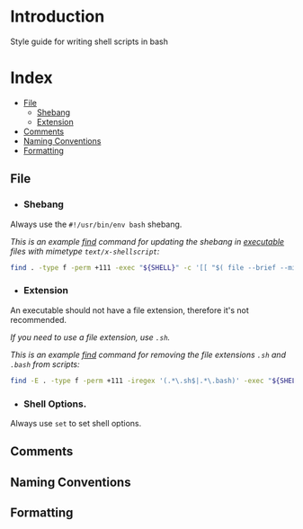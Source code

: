 # Introduction

Style guide for writing shell scripts in bash

# Index

* [File](https://github.com/erikberglund/Scripts/blob/master/sytelguide/bash.md#file)
    * [Shebang](https://github.com/erikberglund/Scripts/blob/master/sytelguide/bash.md#shebang)
    * [Extension](https://github.com/erikberglund/Scripts/blob/master/sytelguide/bash.md#extension)
* [Comments](https://github.com/erikberglund/Scripts/blob/master/sytelguide/bash.md#comments)
* [Naming Conventions](https://github.com/erikberglund/Scripts/blob/master/sytelguide/bash.md#naming_conventions)
* [Formatting](https://github.com/erikberglund/Scripts/blob/master/sytelguide/bash.md#formatting)

## File

* ### Shebang
 Always use the `#!/usr/bin/env bash` shebang.
 
  _This is an example [find](https://developer.apple.com/library/mac/documentation/Darwin/Reference/ManPages/man1/find.1.html) command for updating the shebang in <u>executable</u> files with mimetype `text/x-shellscript`:_
  
 ```bash
 find . -type f -perm +111 -exec "${SHELL}" -c '[[ "$( file --brief --mime-type "${1}" )" == 'text/x-shellscript' ]]' $SHELL '{}' \; -exec sed -i '' '1s/bin\/bash$/usr\/bin\/env bash/' '{}' \;
 ```
 
* ### Extension
 An executable should not have a file extension, therefore it's not recommended.  
 
 _If you need to use a file extension, use `.sh`._
 
  _This is an example [find](https://developer.apple.com/library/mac/documentation/Darwin/Reference/ManPages/man1/find.1.html) command for removing the file extensions `.sh` and `.bash` from scripts:_
  
 ```bash
 find -E . -type f -perm +111 -iregex '(.*\.sh$|.*\.bash)' -exec "${SHELL}" -c 'mv "${0}" "${0%.*}"' '{}' \;
 ```
 
* ### Shell Options.
 Always use `set` to set shell options.
 
## Comments

## Naming Conventions

## Formatting